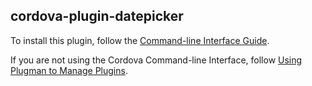 cordova-plugin-datepicker
---------------------------
To install this plugin, follow the [Command-line Interface Guide](http://cordova.apache.org/docs/en/edge/guide_cli_index.md.html#The%20Command-line%20Interface).

If you are not using the Cordova Command-line Interface, follow [Using Plugman to Manage Plugins](http://cordova.apache.org/docs/en/edge/plugin_ref_plugman.md.html).
